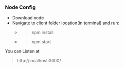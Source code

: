 ### Node Config
- Download node
- Navigate to client folder location(in terminal) and run:
  * > npm install
  * > npm start

You can Listen at

> http://localhost:3000/